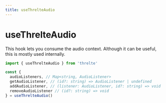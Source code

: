 ```yaml
---
title: useThrelteAudio
---
```


# useThrelteAudio

This hook lets you consume the audio context. Although it can be useful, this is mostly used internally.

```ts
import { useThrelteAudio } from 'threlte'

const {
  audioListeners, // Map<string, AudioListener>
  getAudioListener, // (id?: string) => AudioListener | undefined
  addAudioListener, // (listener: AudioListener, id?: string) => void
  removeAudioListener // (id?: string) => void
} = useThrelteAudio()
```
